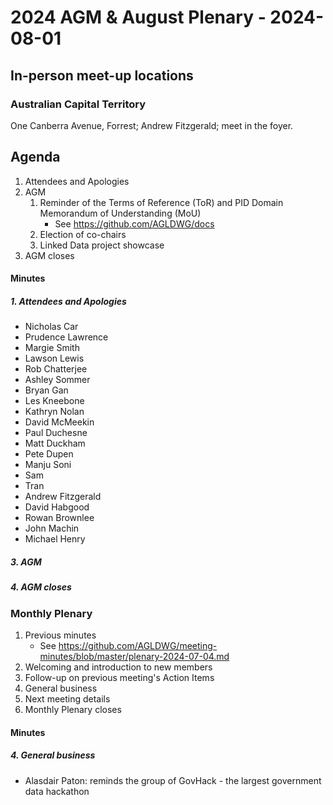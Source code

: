 # 2024 AGM & August Plenary - 2024-08-01

## In-person meet-up locations
### Australian Capital Territory
One Canberra Avenue, Forrest; Andrew Fitzgerald; meet in the foyer.

## Agenda

1. Attendees and Apologies
2. AGM
    1. Reminder of the Terms of Reference (ToR) and PID Domain Memorandum of Understanding (MoU)
       * See <https://github.com/AGLDWG/docs>
    3. Election of co-chairs
    4. Linked Data project showcase
3. AGM closes

#### Minutes

##### 1. Attendees and Apologies
* Nicholas Car
* Prudence Lawrence
* Margie Smith
* Lawson Lewis
* Rob Chatterjee
* Ashley Sommer
* Bryan Gan
* Les Kneebone
* Kathryn Nolan
* David McMeekin
* Paul Duchesne
* Matt Duckham
* Pete Dupen
* Manju Soni
* Sam
* Tran
* Andrew Fitzgerald
* David Habgood
* Rowan Brownlee
* John Machin
* Michael Henry

##### 3. AGM
##### 4. AGM closes

### Monthly Plenary
1. Previous minutes
    * See <https://github.com/AGLDWG/meeting-minutes/blob/master/plenary-2024-07-04.md>
2. Welcoming and introduction to new members
3. Follow-up on previous meeting's Action Items
4. General business 
5. Next meeting details
6. Monthly Plenary closes

#### Minutes

##### 4. General business 

* Alasdair Paton: reminds the group of GovHack - the largest government data hackathon

